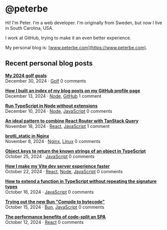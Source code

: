 # @peterbe

Hi! I'm Peter. I'm a web developer. I'm originally from Sweden, but now I live in South Carolina, USA.

I work at GitHub, trying to make it an even better experience.

My personal blog is: [www.peterbe.com](https://www.peterbe.com).

## Recent personal blog posts

<!-- blog posts -->
[**My 2024 golf goals**](https://www.peterbe.com/plog/my-2024-golf-goals)<br>
December 30, 2024 &middot; [Golf](https://www.peterbe.com/oc-Golf) 0 comments

[**How I built an index of my blog posts on my GitHub profile page**](https://www.peterbe.com/plog/index-of-blog-posts-github-profile-page)<br>
December 13, 2024 &middot; [Node](https://www.peterbe.com/oc-Node), [GitHub](https://www.peterbe.com/oc-GitHub) 1 comment

[**Run TypeScript in Node without extensions**](https://www.peterbe.com/plog/run-typescript-in-node-without-extensions)<br>
December 10, 2024 &middot; [Node](https://www.peterbe.com/oc-Node), [JavaScript](https://www.peterbe.com/oc-JavaScript) 0 comments

[**An ideal pattern to combine React Router with TanStack Query**](https://www.peterbe.com/plog/ideal-pattern-react-router-with-tanstackreact-query)<br>
November 18, 2024 &middot; [React](https://www.peterbe.com/oc-React), [JavaScript](https://www.peterbe.com/oc-JavaScript) 1 comment

[**brotli_static in Nginx**](https://www.peterbe.com/plog/brotli_static-in-nginx)<br>
November 8, 2024 &middot; [Nginx](https://www.peterbe.com/oc-Nginx), [Linux](https://www.peterbe.com/oc-Linux) 0 comments

[**Object.keys to return the known strings of an object in TypeScript**](https://www.peterbe.com/plog/object.keys-known-strings-object-ts)<br>
October 25, 2024 &middot; [JavaScript](https://www.peterbe.com/oc-JavaScript) 0 comments

[**How I make my Vite dev server experience faster**](https://www.peterbe.com/plog/vite-dev-server-experience-faster)<br>
October 22, 2024 &middot; [React](https://www.peterbe.com/oc-React), [Node](https://www.peterbe.com/oc-Node), [JavaScript](https://www.peterbe.com/oc-JavaScript) 0 comments

[**How to extend a function in TypeScript without repeating the signature types**](https://www.peterbe.com/plog/extend-function-typescript-same-signature-types)<br>
October 16, 2024 &middot; [JavaScript](https://www.peterbe.com/oc-JavaScript) 0 comments

[**Trying out the new Bun "Compile to bytecode"**](https://www.peterbe.com/plog/trying-bun-compile-to-bytecode)<br>
October 15, 2024 &middot; [Bun](https://www.peterbe.com/oc-Bun), [JavaScript](https://www.peterbe.com/oc-JavaScript) 0 comments

[**The performance benefits of code-split an SPA**](https://www.peterbe.com/plog/performance-benefits-of-code-split-an-spa)<br>
October 12, 2024 &middot; [React](https://www.peterbe.com/oc-React) 0 comments
<!-- /blog posts -->
